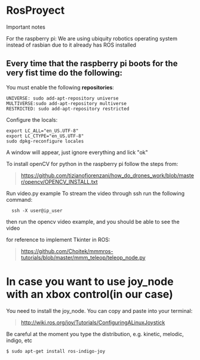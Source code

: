 # RosProyect
Important notes

For the raspberry pi:
We are using ubiquity robotics operating system instead of rasbian due to it already has ROS installed
## Every time that the raspberry pi boots for the very fist time do the following:

You must enable the following **repositories**:
```
UNIVERSE: sudo add-apt-repository universe
MULTIVERSE:sudo add-apt-repository multiverse
RESTRICTED: sudo add-apt-repository restricted
```
Configure the locals:
```
export LC_ALL="en_US.UTF-8"
export LC_CTYPE="en_US.UTF-8"
sudo dpkg-reconfigure locales
```
A window will appear, just ignore everything and lick "ok"

To install openCV for python in the raspberry pi follow the steps from:
> https://github.com/tizianofiorenzani/how_do_drones_work/blob/master/opencv/OPENCV_INSTALL.txt

Run video.py example
To stream the video through ssh run the following command:
```
  ssh -X user@ip_user 
 ```
 then run the opencv video example, and you should be able to see the video
 
for reference to implement Tkinter in ROS:
> https://github.com/Choitek/mmmros-tutorials/blob/master/mmm_teleop/teleop_node.py

# In case you want to use joy_node with an xbox control(in our case)
You need to install the joy_node. You can copy and paste into your terminal:
> http://wiki.ros.org/joy/Tutorials/ConfiguringALinuxJoystick

Be careful at the moment you type the distribution, e.g. kinetic, melodic, indigo, etc
```
$ sudo apt-get install ros-indigo-joy
```
